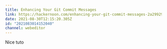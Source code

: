 ```yaml
---
title: Enhancing Your Git Commit Messages
link: https://hackernoon.com/enhancing-your-git-commit-messages-2a299295o
date: 2021-08-30T12:15:20.305Z
id: "2021083014152040"
channel: webeditor
---
```

Nice tuto